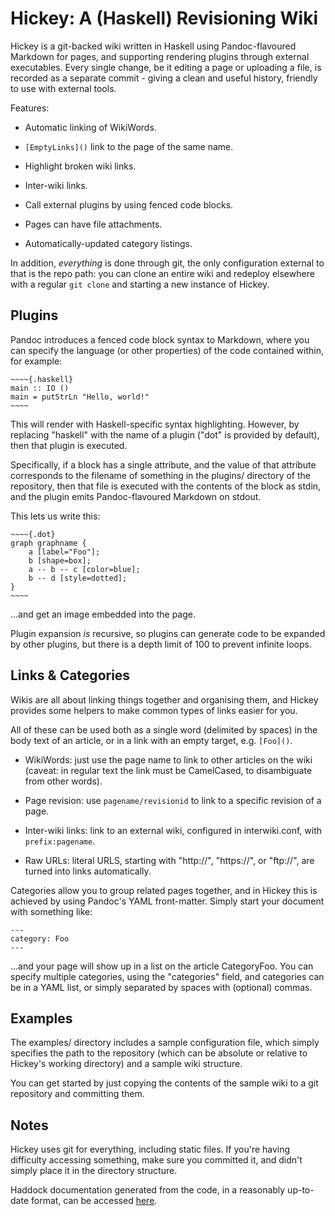 Hickey: A (Haskell) Revisioning Wiki
====================================

Hickey is a git-backed wiki written in Haskell using Pandoc-flavoured
Markdown for pages, and supporting rendering plugins through external
executables. Every single change, be it editing a page or uploading a
file, is recorded as a separate commit - giving a clean and useful
history, friendly to use with external tools.

Features:

 - Automatic linking of WikiWords.

 - `[EmptyLinks]()` link to the page of the same name.

 - Highlight broken wiki links.

 - Inter-wiki links.

 - Call external plugins by using fenced code blocks.

 - Pages can have file attachments.

 - Automatically-updated category listings.

In addition, *everything* is done through git, the only configuration
external to that is the repo path: you can clone an entire wiki and
redeploy elsewhere with a regular `git clone` and starting a new
instance of Hickey.

Plugins
-------

Pandoc introduces a fenced code block syntax to Markdown, where you
can specify the language (or other properties) of the code contained
within, for example:

    ~~~~{.haskell}
    main :: IO ()
    main = putStrLn "Hello, world!"
    ~~~~

This will render with Haskell-specific syntax highlighting. However,
by replacing "haskell" with the name of a plugin ("dot" is provided by
default), then that plugin is executed.

Specifically, if a block has a single attribute, and the value of that
attribute corresponds to the filename of something in the plugins/
directory of the repository, then that file is executed with the
contents of the block as stdin, and the plugin emits Pandoc-flavoured
Markdown on stdout.

This lets us write this:

    ~~~~{.dot}
    graph graphname {
        a [label="Foo"];
        b [shape=box];
        a -- b -- c [color=blue];
        b -- d [style=dotted];
    }
    ~~~~

…and get an image embedded into the page.

Plugin expansion *is* recursive, so plugins can generate code to be
expanded by other plugins, but there is a depth limit of 100 to
prevent infinite loops.

Links & Categories
------------------

Wikis are all about linking things together and organising them, and
Hickey provides some helpers to make common types of links easier for
you.

All of these can be used both as a single word (delimited by spaces)
in the body text of an article, or in a link with an empty target,
e.g. `[Foo]()`.

 - WikiWords: just use the page name to link to other articles on the
   wiki (caveat: in regular text the link must be CamelCased, to
   disambiguate from other words).

 - Page revision: use `pagename/revisionid` to link to a specific
   revision of a page.

 - Inter-wiki links: link to an external wiki, configured in
   interwiki.conf, with `prefix:pagename`.

 - Raw URLs: literal URLS, starting with "http://", "https://", or
   "ftp://", are turned into links automatically.

Categories allow you to group related pages together, and in Hickey
this is achieved by using Pandoc's YAML front-matter. Simply start
your document with something like:

    ---
    category: Foo
    ---

…and your page will show up in a list on the article CategoryFoo. You
can specify multiple categories, using the "categories" field, and
categories can be in a YAML list, or simply separated by spaces with
(optional) commas.

Examples
--------

The examples/ directory includes a sample configuration file, which
simply specifies the path to the repository (which can be absolute or
relative to Hickey's working directory) and a sample wiki structure.

You can get started by just copying the contents of the sample wiki to
a git repository and committing them.

Notes
-----

Hickey uses git for everything, including static files. If you're
having difficulty accessing something, make sure you committed it, and
didn't simply place it in the directory structure.

Haddock documentation generated from the code, in a reasonably
up-to-date format, can be accessed [here][documentation].

[documentation]: http://runciman.hacksoc.org/~barrucadu/hickey/
